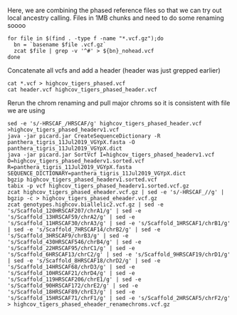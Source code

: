 Here, we are combining the phased reference files so that we can try out local ancestry calling.
Files in 1MB chunks and need to do some renaming soooo
```
for file in $(find . -type f -name "*.vcf.gz");do
  bn = `basename $file .vcf.gz`
  zcat $file | grep -v '^#' > ${bn}_nohead.vcf
done
```

Concatenate all vcfs and add a header (header was just grepped earlier)
```
cat *.vcf > highcov_tigers_phased.vcf
cat header.vcf highcov_tigers_phased_header.vcf
```

Rerun the chrom renaming and pull major chroms so it is consistent with file we are using
```
sed -e 's/-HRSCAF_/HRSCAF/g' highcov_tigers_phased_header.vcf >highcov_tigers_phased_headerv1.vcf
java -jar picard.jar CreateSequenceDictionary -R panthera_tigris_11Jul2019_VGYpX.fasta -O panthera_tigris_11Jul2019_VGYpX.dict
java -jar picard.jar SortVcf I=highcov_tigers_phased_headerv1.vcf O=highcov_tigers_phased_headerv1.sorted.vcf R=panthera_tigris_11Jul2019_VGYpX.fasta SEQUENCE_DICTIONARY=panthera_tigris_11Jul2019_VGYpX.dict
bgzip highcov_tigers_phased_headerv1.sorted.vcf 
tabix -p vcf highcov_tigers_phased_headerv1.sorted.vcf.gz
zcat highcov_tigers_phased_eheader.vcf.gz | sed -e 's/-HRSCAF_//g' | bgzip -c > highcov_tigers_phased_eheader.vcf.gz
zcat genotypes.highcov.biallelic2.vcf.gz | sed -e 's/Scaffold_120HRSCAF207/chrA1/g' | sed -e 's/Scaffold_13HRSCAF59/chrA2/g' | sed -e 's/Scaffold_11HRSCAF30/chrA3/g' | sed -e 's/Scaffold_1HRSCAF1/chrB1/g' | sed -e 's/Scaffold_7HRSCAF14/chrB2/g' | sed -e 's/Scaffold_3HRSCAF9/chrB3/g' | sed -e 's/Scaffold_430HRSCAF546/chrB4/g' | sed -e 's/Scaffold_22HRSCAF95/chrC1/g' | sed -e 's/Scaffold_6HRSCAF13/chrC2/g' | sed -e 's/Scaffold_9HRSCAF19/chrD1/g' | sed -e 's/Scaffold_8HRSCAF18/chrD2/g' | sed -e 's/Scaffold_14HRSCAF68/chrD3/g' | sed -e 's/Scaffold_10HRSCAF21/chrD4/g' | sed -e 's/Scaffold_119HRSCAF206/chrE1/g' | sed -e 's/Scaffold_90HRSCAF172/chrE2/g' | sed -e 's/Scaffold_18HRSCAF89/chrE3/g' | sed -e 's/Scaffold_15HRSCAF71/chrF1/g' | sed -e 's/Scaffold_2HRSCAF5/chrF2/g' > highcov_tigers_phased_eheader_renamechroms.vcf.gz

```
